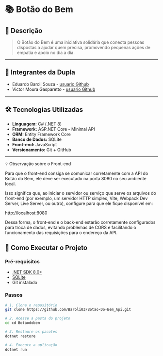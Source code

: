 # 📚 Botão do Bem

## 🧾 Descrição

> O Botão do Bem é uma iniciativa solidária que conecta pessoas dispostas a ajudar quem precisa, promovendo pequenas ações de empatia e apoio no dia a dia.

---

## 👥 Integrantes da Dupla

- Eduardo Baroli Souza - [usuario Github](https://github.com/Baroli03)
- Victor Moura Gasparetto - [usuario Github](https://github.com/vicmg12)

---

## 🛠️ Tecnologias Utilizadas

- **Linguagem:** C# (.NET 8)
- **Framework:** ASP.NET Core - Minimal API
- **ORM:** Entity Framework Core
- **Banco de Dados:** SQLite
- **Front-end:** JavaScript
- **Versionamento:** Git + GitHub

---

💡 Observação sobre o Front-end

Para que o front-end consiga se comunicar corretamente com a API do Botão do Bem, ele deve ser executado na porta 8080 no seu ambiente local.

Isso significa que, ao iniciar o servidor ou serviço que serve os arquivos do front-end (por exemplo, um servidor HTTP simples, Vite, Webpack Dev Server, Live Server, ou outro), configure para que ele fique disponível em:

http://localhost:8080

Dessa forma, o front-end e o back-end estarão corretamente configurados para troca de dados, evitando problemas de CORS e facilitando o funcionamento das requisições para o endereço da API.

## 🚀 Como Executar o Projeto

### Pré-requisitos

- [.NET SDK 8.0+](https://dotnet.microsoft.com/en-us/download)
- [SQLite](https://www.sqlite.org/download.html)
- Git instalado

### Passos

```bash
# 1. Clone o repositório
git clone https://github.com/Baroli03/Botao-Do-Bem_Api.git

# 2. Acesse a pasta do projeto
cd cd Botaodobem

# 3. Restaure os pacotes
dotnet restore

# 4. Execute a aplicação
dotnet run
